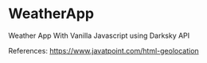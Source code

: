 # WeatherApp
Weather App With Vanilla Javascript using Darksky API


References:
https://www.javatpoint.com/html-geolocation
